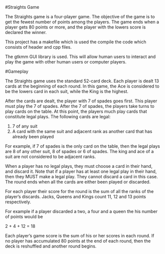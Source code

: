 #Straights Game

The Straights game is a four-player game. The objective of the game is to get the fewest number of points among the players. The game ends when a player gets 80 points or more, and the player with the lowers score is declared the winner.

This project has a makefile which is used the compile the code which consists of header and cpp files.

The gtkmm GUI library is used. This will allow human users to interact and play the game with other human users or computer players.

#Gameplay

The Straights game uses the standard 52-card deck. Each player is dealt 13 cards at the beginning of each round. In this game, the Ace is considered to be the lowers card in each suit, while the King is the highest.

After the cards are dealt, the player with 7 of spades goes first. This player must play the 7 of spades. After the 7 of spades, the players take turns to play cards on the table. At this point, the players much play cards that constitute legal plays. The following cards are legal:

1. 7 of any suit
2. A card with the same suit and adjacent rank as another card that has already been played

For example, if 7 of spades is the only card on the table, then the legal plays are 8 of any other suit, 8 of spades or 6 of spades. The king and ace of a suit are not considered to be adjacent ranks.

When a player has no legal plays, they must choose a card in their hand, and discard it. Note that if a player has at least one legal play in their hand, then they MUST make a legal play. They cannot discard a card in this case. The round ends when all the cards are either been played or discarded.

For each player their score for the round is the sum of all the ranks of the player’s discards. Jacks, Queens and Kings count 11, 12 and 13 points respectively.

For example if a player discarded a two, a four and a queen the his number of points would be

2 + 4 + 12 = 18

Each player’s game score is the sum of his or her scores in each round. If no player has accumulated 80 points at the end of each round, then the deck is reshuffled and another round begins.
